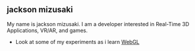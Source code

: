 ## jackson mizusaki

My name is jackson mizusaki. I am a developer interested in Real-Time 3D Applications, VR/AR, and games. 

* Look at some of my experiments as i learn [WebGL](https://jackson-mizusaki.github.io/webgl-playground)
